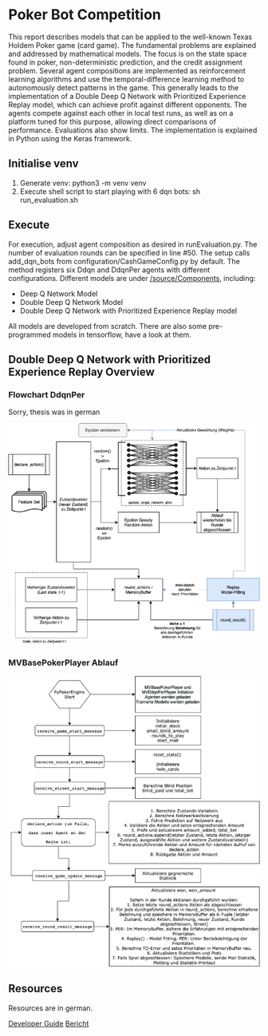 # Poker Bot Competition

This report describes models that can be applied to the well-known Texas Holdem Poker game (card game). The fundamental problems are explained and addressed by mathematical models. The focus is on the state space found in poker, non-deterministic prediction, and the credit assignment problem. Several agent compositions are implemented as reinforcement learning algorithms and use the temporal-difference learning method to autonomously detect patterns in the game. This generally leads to the implementation of a Double Deep Q Network with Prioritized Experience Replay model, which can achieve profit against different opponents. The agents compete against each other in local test runs, as well as on a platform tuned for this purpose, allowing direct comparisons of performance. Evaluations also show limits. The implementation is explained in Python using the Keras framework.

## Initialise venv

1. Generate venv: python3 -m venv venv
2. Execute shell script to start playing with 6 dqn bots: sh run_evaluation.sh 

## Execute

For execution, adjust agent composition as desired in runEvaluation.py.
The number of evaluation rounds can be specified in line #50.
The setup calls add_dqn_bots from configuration/CashGameConfig.py by default. The method registers six Ddqn and DdqnPer agents with different configurations. Different models are under [/source/Components](Components), including:

* Deep Q Network Model
* Double Deep Q Network Model
* Double Deep Q Network with Prioritized Experience Replay model

All models are developed from scratch. There are also some pre-programmed models in tensorflow, have a look at them.

## Double Deep Q Network with Prioritized Experience Replay Overview

### Flowchart DdqnPer
Sorry, thesis was in german

![Ablaufdiagramm DdqnPer](resources/Ablaufdiagramm_DDQNPer.png)


### MVBasePokerPlayer Ablauf

![Overview MVBasePokerPlayer flow](resources/MVBasePokerPlayer.png)

## Resources
Resources are in german.

[Developer Guide](resources/Developer_Guide.pdf)
[Bericht](Bericht.pdf)